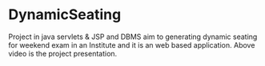 # DynamicSeating
Project in java servlets & JSP and DBMS
aim to generating dynamic seating for weekend exam in an Institute and it is an web based application.
Above video is the project presentation.

